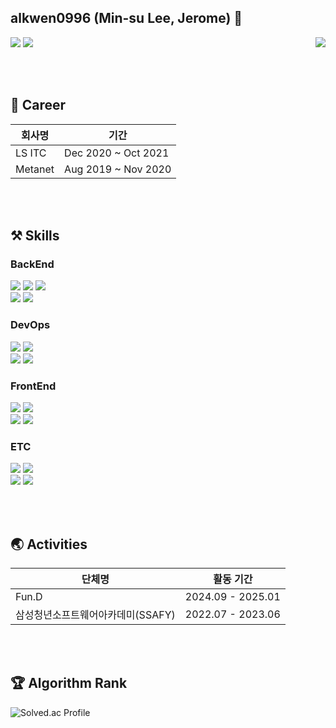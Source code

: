 <!--
Here are some ideas to get you started:
**alkwen0996/alkwen0996** is a ✨ _special_ ✨ repository because its `README.md` (this file) appears on your GitHub profile.
- 🔭 I’m currently working on ...
- 🌱 I’m currently learning ...
- 👯 I’m looking to collaborate on ...
- 🤔 I’m looking for help with ...
- 💬 Ask me about ...
- 📫 How to reach me: ...
- 😄 Pronouns: ...
- ⚡ Fun fact: ...
<img src="https://github-readme-stats.vercel.app/api/top-langs/?username=alkwen0996&layout=donut">
-->	

## alkwen0996 (Min-su Lee, Jerome) 👋 
<img align="right" src="https://hits.seeyoufarm.com/api/count/incr/badge.svg?url=https%3A%2F%2Fgithub.com%2Falkwen0996%2Fhit-counter&count_bg=%2379C83D&title_bg=%23555555&icon=&icon_color=%23E7E7E7&title=hits&edge_flat=false"/>

<a href="https://je-rome.tistory.com/" target="_blank"><img src="https://img.shields.io/badge/Blog-FF6550?logo=tistory&style=flat-square&logoColor=FFFFFF"/></a>
<a href="mailto:﻿alkwen0996@naver.com" target="_blank"><img src="https://img.shields.io/badge/Mail-03C75A?logo=Naver&style=flat-square&logoColor=FFFFFF"/></a>
</div>

<br><br>

<h2> 🪪 Career </h2>

| 회사명   | 기간                  |
|----------|-----------------------|
| LS ITC   | Dec 2020 ~ Oct 2021  |
| Metanet  | Aug 2019 ~ Nov 2020  |

<br><br>

<h2>⚒️ Skills </h2>

<div>
  <h3> BackEnd </h3>
  <img src="https://img.shields.io/badge/Java-007396?style=flat&logo=Conda-Forge&logoColor=white" />
  <img src="https://img.shields.io/badge/Python-3776AB?style=flat-square&logo=Python&logoColor=white"/>
  <img src="https://img.shields.io/badge/Spring-6DB33F?style=flat&logo=Spring&logoColor=white" /><br>
  <img src="https://img.shields.io/badge/MySQL-4479A1?style=flat&logo=MySQL&logoColor=white" />
  <img src="https://img.shields.io/badge/Redis-DC382D?style=flat&logo=redis&logoColor=white" />
  <br>

  <h3> DevOps </h3>
  <img src="https://img.shields.io/badge/Amazon AWS-232F3E?style=flat&logo=AmazonAWS&logoColor=white" />
  <img src="https://img.shields.io/badge/Docker-2496ED?style=flat&logo=docker&logoColor=white" /><br>
  <img src="https://img.shields.io/badge/NGINX-009639?style=flat&logo=NGINX&logoColor=white" />
  <img src="https://img.shields.io/badge/Jenkins-D24939?style=flat&logo=JENKINS&logoColor=white" />
  <br>

  <h3> FrontEnd </h3>
  <img src="https://img.shields.io/badge/HTML5-E34F26?style=flat&logo=HTML5&logoColor=white"/>
  <img src="https://img.shields.io/badge/CSS3-1572B6?style=flat&logo=CSS3&logoColor=white"/><br>
  <img src="https://img.shields.io/badge/JavaScript-F7DF1E?style=flat&logo=JavaScript&logoColor=white"/>
  <img src="https://img.shields.io/badge/Vue.js-4FC08D?style=flat&logo=Vue.js&logoColor=white"/>
  <br>

  <h3> ETC </h3>
  <img src="https://img.shields.io/badge/Git-F05032.svg?&style=flat&logo=git&logoColor=white">
  <img src="https://img.shields.io/badge/Jira-0052CC?style=flat&logo=Jira&logoColor=white"/><br>
  <img src="https://img.shields.io/badge/postman-FF6C37?style=flat&logo=postman&logoColor=white">
  <img src="https://img.shields.io/badge/swagger-85EA2D?style=flat&logo=swagger&logoColor=white">
  
<br><br>

<h2> 🌏 Activities </h2>

| 단체명                     | 활동 기간          |
|----------------------------|--------------------|
| Fun.D                      | 2024.09 - 2025.01 |
| 삼성청년소프트웨어아카데미(SSAFY)  | 2022.07 - 2023.06 |
  
</div>

<br><br>
  
<h2>🏆 Algorithm Rank </h2>

![Solved.ac Profile](http://mazassumnida.wtf/api/v2/generate_badge?boj=alkwen0996)

<br>



